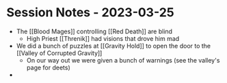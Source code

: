 # Session Notes - 2023-03-25

* The [[Blood Mages]] controlling [[Red Death]] are blind
  * High Priest [[Threnik]] had visions that drove him mad
* We did a bunch of puzzles at [[Gravity Hold]] to open the door to the [[Valley of Corrupted Gravity]]
  * On our way out we were given a bunch of warnings (see the valley's page for deets)
* 